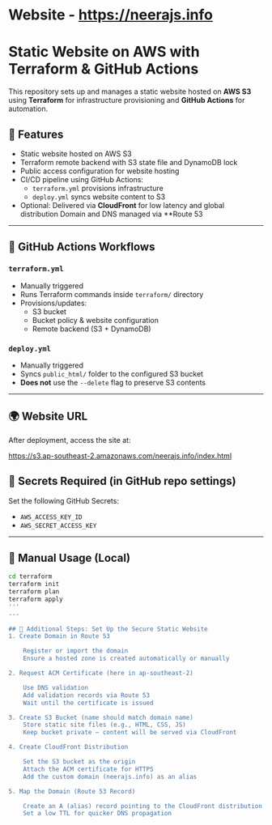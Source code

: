# Website  - https://neerajs.info

# Static Website on AWS with Terraform & GitHub Actions

This repository sets up and manages a static website hosted on **AWS S3** using **Terraform** for infrastructure provisioning and **GitHub Actions** for automation.


## 🚀 Features

- Static website hosted on AWS S3
- Terraform remote backend with S3 state file and DynamoDB lock
- Public access configuration for website hosting
- CI/CD pipeline using GitHub Actions:
  - `terraform.yml` provisions infrastructure
  - `deploy.yml` syncs website content to S3
- Optional: Delivered via **CloudFront** for low latency and global distribution
            Domain and DNS managed via **Route 53

---

## 🔧 GitHub Actions Workflows

### `terraform.yml`
- Manually triggered
- Runs Terraform commands inside `terraform/` directory
- Provisions/updates:
  - S3 bucket
  - Bucket policy & website configuration
  - Remote backend (S3 + DynamoDB)

### `deploy.yml`
- Manually triggered
- Syncs `public_html/` folder to the configured S3 bucket
- **Does not** use the `--delete` flag to preserve S3 contents

---

## 🌍 Website URL

After deployment, access the site at:

https://s3.ap-southeast-2.amazonaws.com/neerajs.info/index.html

## 🔐 Secrets Required (in GitHub repo settings)

Set the following GitHub Secrets:

- `AWS_ACCESS_KEY_ID`
- `AWS_SECRET_ACCESS_KEY`

---

## 🧪 Manual Usage (Local)

```bash
cd terraform
terraform init
terraform plan
terraform apply
'''
---

## 📌 Additional Steps: Set Up the Secure Static Website
1. Create Domain in Route 53

    Register or import the domain
    Ensure a hosted zone is created automatically or manually

2. Request ACM Certificate (here in ap-southeast-2)

    Use DNS validation
    Add validation records via Route 53
    Wait until the certificate is issued

3. Create S3 Bucket (name should match domain name)
    Store static site files (e.g., HTML, CSS, JS)
    Keep bucket private — content will be served via CloudFront

4. Create CloudFront Distribution

    Set the S3 bucket as the origin
    Attach the ACM certificate for HTTPS
    Add the custom domain (neerajs.info) as an alias

5. Map the Domain (Route 53 Record)

    Create an A (alias) record pointing to the CloudFront distribution
    Set a low TTL for quicker DNS propagation

